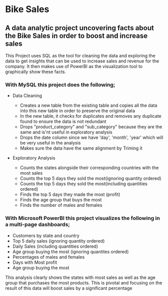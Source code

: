 # Bike Sales

## A data analytic project uncovering facts about the Bike Sales in order to boost and increase sales

This Project uses SQL as the tool for cleaning the data and exploring the data to get insights that can be used to increase sales and revenue for the company. It then makes use of PowerBI as the visualization tool to graphically show these facts.

### With MySQL this project does the following;
- Data Cleaning
  * Creates a new table from the existing table and copies all the data into this new table in order to preserve the original data
  * In the new table, it checks for duplicates and removes any duplicate found to ensure the data is not redundant
  * Drops "product_category" and "sub_category" because they are the same and is'nt useful in exploratory analysis
  * Drops the date column since we have 'day', 'month', 'year' which will be very useful in the analysis
  * Makes sure the data have the same alignment by Triming it
    
- Exploratory Analysis
  * Counts the states alongside their corresponding countries with the most sales
  * Counts the top 5 days they sold the most(ignoring quantity ordered)
  * Counts the top 5 days they sold the most(including quantities ordered)
  * Finds the top 5 days they made the most (profit)
  * Finds the age group that buys the most
  * Finds the number of males and females

### With Microsoft PowerBI this project visualizes the following in a multi-page dashboards;
* Customers by state and country
* Top 5 daily sales (ignoring quantity ordered)
* Daily Sales (including quantities ordered)
* Age group buying the most (ignoring quantites ordered)
* Percentages of males and females
* Days with Most profit
* Age group buying the most

This analysis clearly shows the states with most sales as well as the age group that purchases the most products. This is pivotal and focusing on the result of this data will boost sales by a significant percentage
